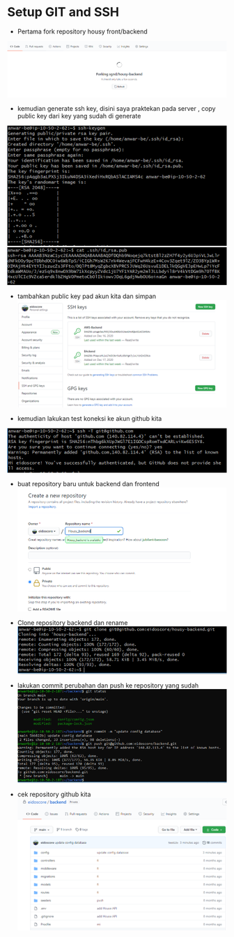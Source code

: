 # Setup GIT and SSH

* Pertama fork repository housy front/backend

![1](../assets/img_0.PNG)

* kemudian generate ssh key, disini saya praktekan pada server , copy public key dari key yang sudah di generate

![2](../assets/img_1.PNG)
![3](../assets/img_2.PNG)

* tambahkan public key pad akun kita dan simpan
![4](../assets/img_3.PNG)

* kemudian lakukan test koneksi ke akun github kita

![5](../assets/img_7.PNG)

* buat repository baru untuk backend dan frontend
![6](../assets/img_4.PNG)

* Clone repository backend dan rename 
![7](../assets/img_8.PNG)


* lakukan commit perubahan dan push ke repository yang sudah
![8](../assets/img_5.PNG)

* cek repository github kita
![9](../assets/img_6.PNG)